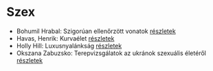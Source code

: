 # Szex

- Bohumil Hrabal: Szigorúan ellenőrzött vonatok [részletek](../_details/Bohumil%20Hrabal.md#id_449)
- Havas, Henrik: Kurvaélet [részletek](../_details/Havas%2C%20Henrik.md#id_477)
- Holly Hill: Luxusnyalánkság [részletek](../_details/Holly%20Hill.md#id_284)
- Okszana Zabuzsko: Terepvizsgálatok az ukránok szexuális életéről [részletek](../_details/Okszana%20Zabuzsko.md#id_468)